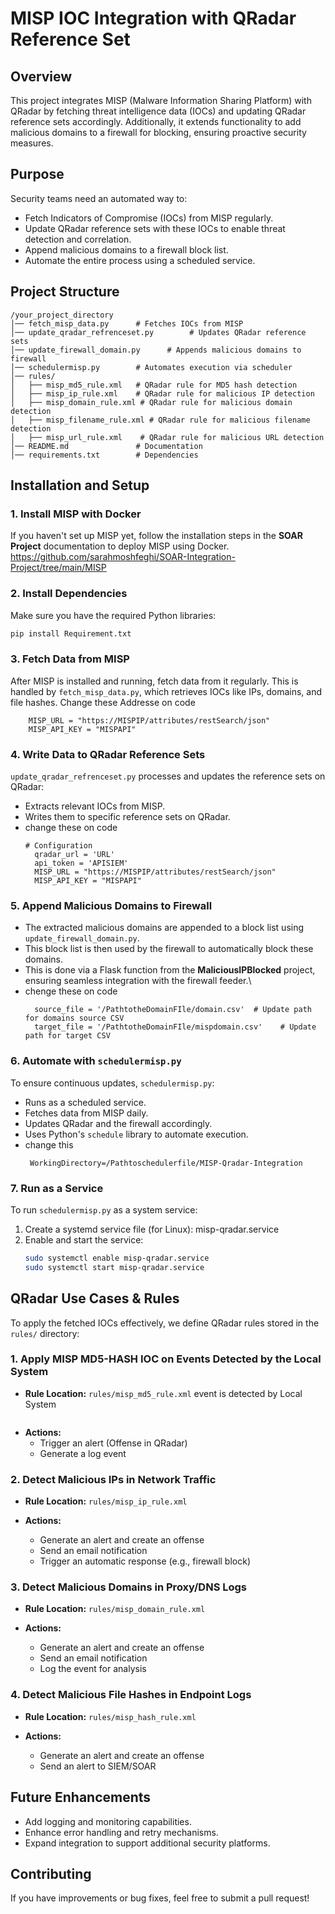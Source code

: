 # MISP IOC Integration with QRadar Reference Set

## Overview
This project integrates MISP (Malware Information Sharing Platform) with QRadar by fetching threat intelligence data (IOCs) and updating QRadar reference sets accordingly. Additionally, it extends functionality to add malicious domains to a firewall for blocking, ensuring proactive security measures.

## Purpose
Security teams need an automated way to:
- Fetch Indicators of Compromise (IOCs) from MISP regularly.
- Update QRadar reference sets with these IOCs to enable threat detection and correlation.
- Append malicious domains to a firewall block list.
- Automate the entire process using a scheduled service.

## Project Structure
```
/your_project_directory
│── fetch_misp_data.py      # Fetches IOCs from MISP
│── update_qradar_refrenceset.py        # Updates QRadar reference sets
│── update_firewall_domain.py      # Appends malicious domains to firewall
│── schedulermisp.py        # Automates execution via scheduler
│── rules/
│   ├── misp_md5_rule.xml   # QRadar rule for MD5 hash detection
│   ├── misp_ip_rule.xml    # QRadar rule for malicious IP detection
│   ├── misp_domain_rule.xml # QRadar rule for malicious domain detection
│   ├── misp_filename_rule.xml # QRadar rule for malicious filename detection
│   ├── misp_url_rule.xml    # QRadar rule for malicious URL detection
│── README.md               # Documentation
│── requirements.txt        # Dependencies
```

## Installation and Setup

### 1. Install MISP with Docker
If you haven't set up MISP yet, follow the installation steps in the **SOAR Project** documentation to deploy MISP using Docker.
https://github.com/sarahmoshfeghi/SOAR-Integration-Project/tree/main/MISP

### 2. Install Dependencies
Make sure you have the required Python libraries:
```bash
pip install Requirement.txt
```

### 3. Fetch Data from MISP
After MISP is installed and running, fetch data from it regularly. This is handled by `fetch_misp_data.py`, which retrieves IOCs like IPs, domains, and file hashes.
Change these Addresse on code
```
    MISP_URL = "https://MISPIP/attributes/restSearch/json"
    MISP_API_KEY = "MISPAPI"
```
### 4. Write Data to QRadar Reference Sets
`update_qradar_refrenceset.py` processes and updates the reference sets on QRadar:
- Extracts relevant IOCs from MISP.
- Writes them to specific reference sets on QRadar.
- change these on code
  ```
  # Configuration
    qradar_url = 'URL'
    api_token = 'APISIEM'
    MISP_URL = "https://MISPIP/attributes/restSearch/json"
    MISP_API_KEY = "MISPAPI"
  ```

### 5. Append Malicious Domains to Firewall
- The extracted malicious domains are appended to a block list using `update_firewall_domain.py`.
- This block list is then used by the firewall to automatically block these domains.
- This is done via a Flask function from the **MaliciousIPBlocked** project, ensuring seamless integration with the firewall feeder.\
- chenge these on code
  ```
    source_file = '/PathtotheDomainFIle/domain.csv'  # Update path for domains source CSV
    target_file = '/PathtotheDomainFIle/mispdomain.csv'    # Update path for target CSV
  ```

### 6. Automate with `schedulermisp.py`
To ensure continuous updates, `schedulermisp.py`:
- Runs as a scheduled service.
- Fetches data from MISP daily.
- Updates QRadar and the firewall accordingly.
- Uses Python's `schedule` library to automate execution.
- change this
  ```
   WorkingDirectory=/Pathtoschedulerfile/MISP-Qradar-Integration
  ```

### 7. Run as a Service
To run `schedulermisp.py` as a system service:
1. Create a systemd service file (for Linux):
    misp-qradar.service
2. Enable and start the service:
    ```bash
    sudo systemctl enable misp-qradar.service
    sudo systemctl start misp-qradar.service
    ```

## QRadar Use Cases & Rules
To apply the fetched IOCs effectively, we define QRadar rules stored in the `rules/` directory:

### **1. Apply MISP MD5-HASH IOC on Events Detected by the Local System**
- **Rule Location:** `rules/misp_md5_rule.xml`
 event is detected by Local System
  ```
- **Actions:**
  - Trigger an alert (Offense in QRadar)
  - Generate a log event

### **2. Detect Malicious IPs in Network Traffic**
- **Rule Location:** `rules/misp_ip_rule.xml`

- **Actions:**
  - Generate an alert and create an offense
  - Send an email notification
  - Trigger an automatic response (e.g., firewall block)

### **3. Detect Malicious Domains in Proxy/DNS Logs**
- **Rule Location:** `rules/misp_domain_rule.xml`

- **Actions:**
  - Generate an alert and create an offense
  - Send an email notification
  - Log the event for analysis

### **4. Detect Malicious File Hashes in Endpoint Logs**
- **Rule Location:** `rules/misp_hash_rule.xml`

- **Actions:**
  - Generate an alert and create an offense
  - Send an alert to SIEM/SOAR

## Future Enhancements
- Add logging and monitoring capabilities.
- Enhance error handling and retry mechanisms.
- Expand integration to support additional security platforms.

## Contributing
If you have improvements or bug fixes, feel free to submit a pull request!




